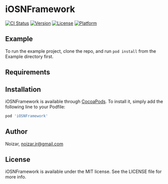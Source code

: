 # iOSNFramework

[![CI Status](https://img.shields.io/travis/Noizar/iOSNFramework.svg?style=flat)](https://travis-ci.org/Noizar/iOSNFramework)
[![Version](https://img.shields.io/cocoapods/v/iOSNFramework.svg?style=flat)](https://cocoapods.org/pods/iOSNFramework)
[![License](https://img.shields.io/cocoapods/l/iOSNFramework.svg?style=flat)](https://cocoapods.org/pods/iOSNFramework)
[![Platform](https://img.shields.io/cocoapods/p/iOSNFramework.svg?style=flat)](https://cocoapods.org/pods/iOSNFramework)

## Example

To run the example project, clone the repo, and run `pod install` from the Example directory first.

## Requirements

## Installation

iOSNFramework is available through [CocoaPods](https://cocoapods.org). To install
it, simply add the following line to your Podfile:

```ruby
pod 'iOSNFramework'
```

## Author

Noizar, noizar.jr@gmail.com

## License

iOSNFramework is available under the MIT license. See the LICENSE file for more info.
